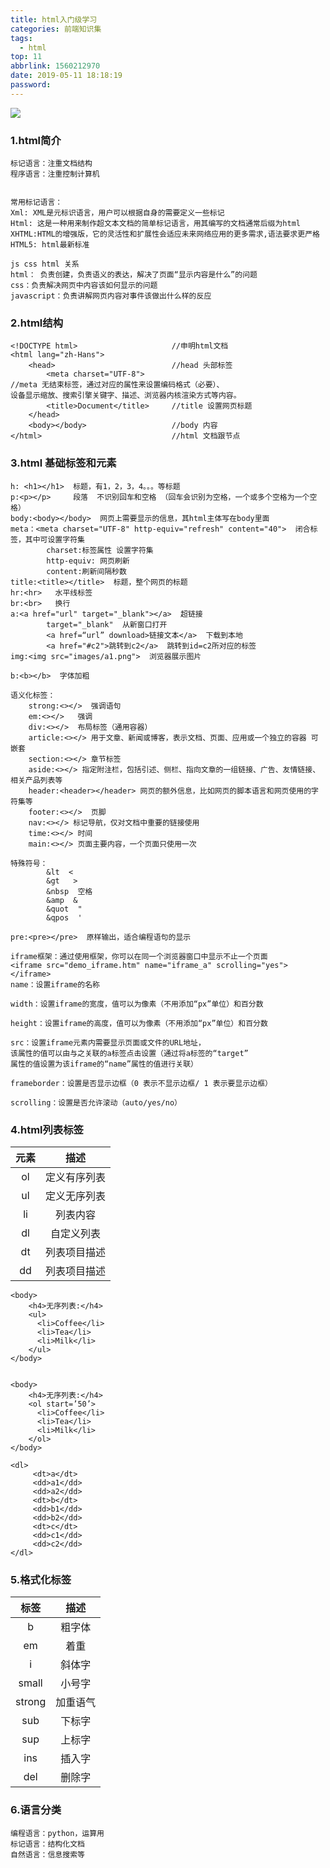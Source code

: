 ```yaml
---
title: html入门级学习
categories: 前端知识集
tags:
  - html
top: 11
abbrlink: 1560212970
date: 2019-05-11 18:18:19
password:
---
```


![](https://jwangtec.oss-cn-chengdu.aliyuncs.com/jwangcloud/index/html.jpeg)

###   1.html简介

<!--more-->


```
标记语言：注重文档结构
程序语言：注重控制计算机


常用标记语言：
Xml: XML是元标识语言，用户可以根据自身的需要定义一些标记 
Html: 这是一种用来制作超文本文档的简单标记语言，用其编写的文档通常后缀为html
XHTML:HTML的增强版，它的灵活性和扩展性会适应未来网络应用的更多需求,语法要求更严格
HTML5: html最新标准

js css html 关系
html： 负责创建，负责语义的表达，解决了页面“显示内容是什么”的问题
css：负责解决网页中内容该如何显示的问题
javascript：负责讲解网页内容对事件该做出什么样的反应

```

###  2.html结构


```
<!DOCTYPE html>                     //申明html文档
<html lang="zh-Hans">  
    <head>                          //head 头部标签
        <meta charset="UTF-8">      
//meta 无结束标签，通过对应的属性来设置编码格式（必要）、
设备显示缩放、搜索引擎关键字、描述、浏览器内核渲染方式等内容。        
		<title>Document</title>     //title 设置网页标题
    </head>
    <body></body>                   //body 内容
</html>                             //html 文档跟节点    

```

###  3.html 基础标签和元素


```
h: <h1></h1>  标题，有1，2，3，4。。。等标题
p:<p></p>     段落  不识别回车和空格 （回车会识别为空格，一个或多个空格为一个空格）
body:<body></body>  网页上需要显示的信息，其html主体写在body里面
meta：<meta charset="UTF-8" http-equiv="refresh" content="40">  闭合标签，其中可设置字符集 
		charset:标签属性 设置字符集
		http-equiv: 网页刷新
		content:刷新间隔秒数
title:<title></title>  标题，整个网页的标题
hr:<hr>   水平线标签
br:<br>   换行
a:<a href="url" target="_blank"></a>  超链接
		target="_blank"  从新窗口打开 
		<a href=“url” download>链接文本</a>  下载到本地
		<a href="#c2">跳转到c2</a>  跳转到id=c2所对应的标签
img:<img src="images/a1.png">  浏览器展示图片

b:<b></b>  字体加粗

语义化标签：
	strong:<></>  强调语句
	em:<></>   强调
	div:<></>  布局标签（通用容器）
	article:<></> 用于文章、新闻或博客，表示文档、页面、应用或一个独立的容器 可嵌套
	section:<></> 章节标签
	aside:<></> 指定附注栏，包括引述、侧栏、指向文章的一组链接、广告、友情链接、相关产品列表等
	header:<header></header> 网页的额外信息，比如网页的脚本语言和网页使用的字符集等
	footer:<></>  页脚	
	nav:<></> 标记导航，仅对文档中重要的链接使用
	time:<></> 时间
	main:<></> 页面主要内容，一个页面只使用一次			
			
特殊符号：
		&lt  <
		&gt   >
		&nbsp  空格
		&amp  &
		&quot  "
		&qpos  '

pre:<pre></pre>  原样输出，适合编程语句的显示

iframe框架：通过使用框架，你可以在同一个浏览器窗口中显示不止一个页面
<iframe src="demo_iframe.htm" name="iframe_a" scrolling="yes"></iframe>
name：设置iframe的名称

width：设置iframe的宽度，值可以为像素（不用添加“px”单位）和百分数

height：设置iframe的高度，值可以为像素（不用添加“px”单位）和百分数

src：设置iframe元素内需要显示页面或文件的URL地址，
该属性的值可以由与之关联的a标签点击设置（通过将a标签的“target”
属性的值设置为该iframe的“name”属性的值进行关联）

frameborder：设置是否显示边框（0 表示不显示边框/ 1 表示要显示边框）

scrolling：设置是否允许滚动（auto/yes/no）
```

###  4.html列表标签


|元素|描述|
|:-:| :-:|
|ol|定义有序列表|
|ul|定义无序列表|
|li|列表内容|
|dl|自定义列表|
|dt|列表项目描述|
|dd|列表项目描述|

```
<body>
	<h4>无序列表:</h4>
	<ul>
	  <li>Coffee</li>
	  <li>Tea</li>
	  <li>Milk</li>
	</ul>
</body>


<body>
	<h4>无序列表:</h4>
	<ol start=’50’>
	  <li>Coffee</li>
	  <li>Tea</li>
	  <li>Milk</li>
	</ol>
</body>

<dl>
	 <dt>a</dt>
	 <dd>a1</dd>
	 <dd>a2</dd>
	 <dt>b</dt>
	 <dd>b1</dd>
	 <dd>b2</dd>
	 <dt>c</dt>
	 <dd>c1</dd>
	 <dd>c2</dd>
</dl>

```

###   5.格式化标签


|标签|描述|
|:-:| :-:|
|b|粗字体|
|em|着重|
|i|斜体字|
|small|小号字|
|strong|加重语气|
|sub|下标字|
|sup|上标字|
|ins|插入字|
|del|删除字|

###  6.语言分类


```
编程语言：python，运算用
标记语言：结构化文档
自然语言：信息搜索等

```
